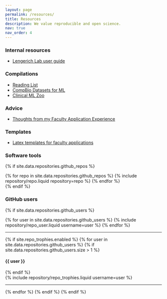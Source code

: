 ```yaml
---
layout: page
permalink: /resources/
title: Resources
description: We value reproducible and open science.
nav: true
nav_order: 4
---
```


### Internal resources

- [Lengerich Lab user guide](https://docs.google.com/document/d/1HMHeX9qSOq6PFn_cW47b3tzdJKK6QZGE39u25vsA9QA/edit?usp=sharing)

### Compilations

- [Reading List](https://github.com/LengerichLab/ReadingList)
- [CompBio Datasets for ML](https://github.com/LengerichLab/CompBioDatasetsForMachineLearning)
- [Clinical ML Zoo](https://github.com/LengerichLab/ClinicalMLZoo)

### Advice

- [Thoughts from my Faculty Application Experience](https://benlengerich.medium.com/38f1a29c715e)

### Templates

- [Latex templates for faculty applications](https://www.overleaf.com/read/qdrzkgjkmzqc#b3bdcc)

### Software tools

{% if site.data.repositories.github_repos %}

<div class="repositories d-flex flex-wrap flex-md-row flex-column justify-content-between align-items-center">
  {% for repo in site.data.repositories.github_repos %}
    {% include repository/repo.liquid repository=repo %}
  {% endfor %}
</div>
{% endif %}

### GitHub users

{% if site.data.repositories.github_users %}

<div class="repositories d-flex flex-wrap flex-md-row flex-column justify-content-between align-items-center">
  {% for user in site.data.repositories.github_users %}
    {% include repository/repo_user.liquid username=user %}
  {% endfor %}
</div>

---

{% if site.repo_trophies.enabled %}
{% for user in site.data.repositories.github_users %}
{% if site.data.repositories.github_users.size > 1 %}

  <h4>{{ user }}</h4>
  {% endif %}
  <div class="repositories d-flex flex-wrap flex-md-row flex-column justify-content-between align-items-center">
  {% include repository/repo_trophies.liquid username=user %}
  </div>

---

{% endfor %}
{% endif %}
{% endif %}
